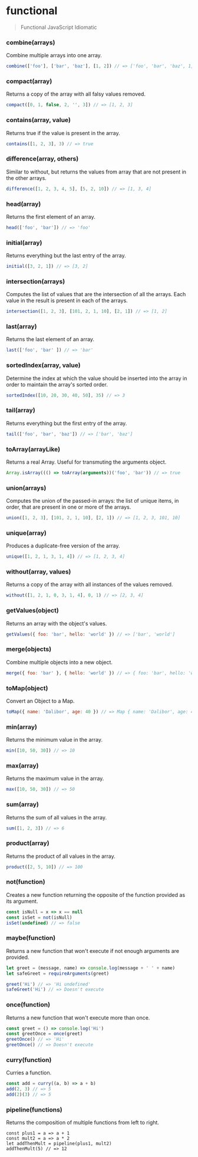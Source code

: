 # functional

> Functional JavaScript Idiomatic

### combine(arrays)

Combine multiple arrays into one array.

```javascript
combine(['foo'], ['bar', 'baz'], [1, 2]) // => ['foo', 'bar', 'baz', 1, 2]
```

### compact(array)

Returns a copy of the array with all falsy values removed.

```javascript
compact([0, 1, false, 2, '', 3]) // => [1, 2, 3]
```

### contains(array, value)

Returns true if the value is present in the array.

```javascript
contains([1, 2, 3], 3) // => true
```

### difference(array, others)

Similar to without, but returns the values from array that are not present in the other arrays.

```javascript
difference([1, 2, 3, 4, 5], [5, 2, 10]) // => [1, 3, 4]
```

### head(array)

Returns the first element of an array.

```javascript
head(['foo', 'bar']) // => 'foo'
```

### initial(array)

Returns everything but the last entry of the array.

```javascript
initial([3, 2, 1]) // => [3, 2]
```

### intersection(arrays)

Computes the list of values that are the intersection of all the arrays. Each value in the result is present in each of the arrays.

```javascript
intersection([1, 2, 3], [101, 2, 1, 10], [2, 1]) // => [1, 2]
```

### last(array)
Returns the last element of an array.

```javascript
last(['foo', 'bar' ]) // => 'bar'
```
### sortedIndex(array, value)
Determine the index at which the value should be inserted into the array in order to maintain the array's sorted order.

```javascript
sortedIndex([10, 20, 30, 40, 50], 35) // => 3
```
### tail(array)
Returns everything but the first entry of the array.

```javascript
tail(['foo', 'bar', 'baz']) // => ['bar', 'baz']
```
### toArray(arrayLike)
Returns a real Array. Useful for transmuting the arguments object.

```javascript
Array.isArray((() => toArray(arguments))('foo', 'bar')) // => true
```
### union(arrays)
Computes the union of the passed-in arrays: the list of unique items, in order, that are present in one or more of the arrays.

```javascript
union([1, 2, 3], [101, 2, 1, 10], [2, 1]) // => [1, 2, 3, 101, 10]
```
### unique(array)
Produces a duplicate-free version of the array.

```javascript
unique([1, 2, 1, 3, 1, 4]) // => [1, 2, 3, 4]
```
### without(array, values)
Returns a copy of the array with all instances of the values removed.

```javascript
without([1, 2, 1, 0, 3, 1, 4], 0, 1) // => [2, 3, 4]
```
### getValues(object)
Returns an array with the object's values.

```javascript
getValues({ foo: 'bar', hello: 'world' }) // => ['bar', 'world']
```
### merge(objects)
Combine multiple objects into a new object.

```javascript
merge({ foo: 'bar' }, { hello: 'world' }) // => { foo: 'bar', hello: 'world' }
```
### toMap(object)
Convert an Object to a Map.

```javascript
toMap({ name: 'Dalibor', age: 40 }) // => Map { name: 'Dalibor', age: 40 }
```
### min(array)
Returns the minimum value in the array.

```javascript
min([10, 50, 30]) // => 10
```
### max(array)
Returns the maximum value in the array.

```javascript
max([10, 50, 30]) // => 50
```
### sum(array)
Returns the sum of all values in the array.

```javascript
sum([1, 2, 3]) // => 6
```
### product(array)
Returns the product of all values in the array.

```javascript
product([2, 5, 10]) // => 100
```
### not(function)
Creates a new function returning the opposite of the function provided as its argument.

```javascript
const isNull = x => x == null
const isSet = not(isNull)
isSet(undefined) // => false
```
### maybe(function)
Returns a new function that won't execute if not enough arguments are provided.
```javascript
let greet = (message, name) => console.log(message + ' ' + name)
let safeGreet = requireArguments(greet)

greet('Hi') // => 'Hi undefined'
safeGreet('Hi') // => Doesn't execute
```
### once(function)
Returns a new function that won't execute more than once.
```javascript
const greet = () => console.log('Hi')
const greetOnce = once(greet)
greetOnce() // => 'Hi'
greetOnce() // => Doesn't execute
```
### curry(function)
Curries a function.
```javascript
const add = curry((a, b) => a + b)
add(2, 3) // => 5
add(2)(3) // => 5
```
### pipeline(functions)
Returns the composition of multiple functions from left to right.

```javasscript
const plus1 = a => a + 1
const mult2 = a => a * 2
let addThenMult = pipeline(plus1, mult2)
addThenMult(5) // => 12
```